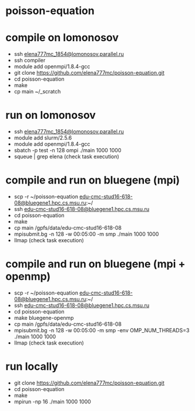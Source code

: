 # poisson-equation

# compile on lomonosov
 - ssh elena777mc_1854@lomonosov.parallel.ru
 - ssh compiler
 - module add openmpi/1.8.4-gcc 
 - git clone https://github.com/elena777mc/poisson-equation.git
 - cd poisson-equation
 - make
 - cp main ~/_scratch

# run on lomonosov
 - ssh elena777mc_1854@lomonosov.parallel.ru
 - module add slurm/2.5.6 
 - module add openmpi/1.8.4-gcc 
 - sbatch -p test -n 128 ompi ./main 1000 1000
 - squeue | grep elena (check task execution)

# compile and run on bluegene (mpi)
 - scp -r ~/poisson-equation edu-cmc-stud16-618-08@bluegene1.hpc.cs.msu.ru:~/
 - ssh edu-cmc-stud16-618-08@bluegene1.hpc.cs.msu.ru
 - cd poisson-equation
 - make 
 - cp main /gpfs/data/edu-cmc-stud16-618-08
 - mpisubmit.bg -n 128 -w 00:05:00 -m smp ./main 1000 1000
 - llmap (check task execution)

# compile and run on bluegene (mpi + openmp)
 - scp -r ~/poisson-equation edu-cmc-stud16-618-08@bluegene1.hpc.cs.msu.ru:~/
 - ssh edu-cmc-stud16-618-08@bluegene1.hpc.cs.msu.ru
 - cd poisson-equation
 - make bluegene-openmp
 - cp main /gpfs/data/edu-cmc-stud16-618-08
 - mpisubmit.bg -n 128 -w 00:05:00 -m smp -env OMP_NUM_THREADS=3 ./main 1000 1000
 - llmap (check task execution)

# run locally
 - git clone https://github.com/elena777mc/poisson-equation.git
 - cd poisson-equation
 - make
 - mpirun -np 16 ./main 1000 1000
